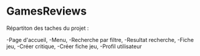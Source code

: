 # GamesReviews
Répartiton des taches du projet :

-Page d'accueil,
-Menu,
-Recherche par filtre,
-Resultat recherche,
-Fiche jeu,
-Créer critique,
-Créer fiche jeu,
-Profil utilisateur

